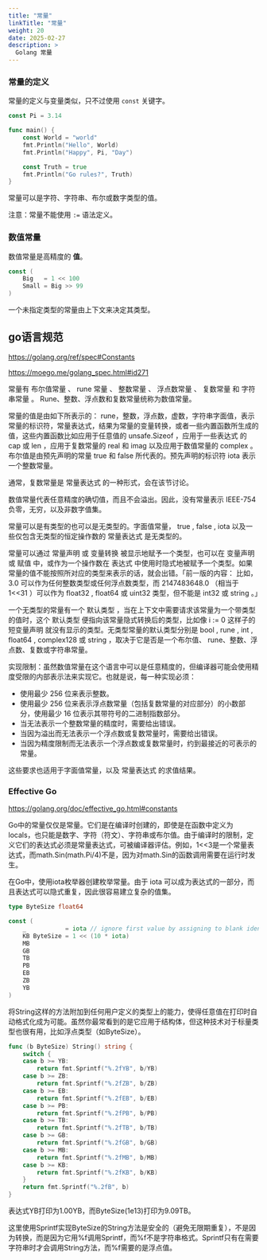 ```yaml
---
title: "常量"
linkTitle: "常量"
weight: 20
date: 2025-02-27
description: >
  Golang 常量
---
```



### 常量的定义

常量的定义与变量类似，只不过使用 `const` 关键字。

```go
const Pi = 3.14

func main() {
	const World = "world"
	fmt.Println("Hello", World)
	fmt.Println("Happy", Pi, "Day")

	const Truth = true
	fmt.Println("Go rules?", Truth)
}
```

常量可以是字符、字符串、布尔或数字类型的值。

注意：常量不能使用 `:=` 语法定义。

### 数值常量

数值常量是高精度的 **值**。

```go
const (
	Big   = 1 << 100
	Small = Big >> 99
)
```

一个未指定类型的常量由上下文来决定其类型。

## go语言规范

https://golang.org/ref/spec#Constants

https://moego.me/golang_spec.html#id271

常量有 布尔值常量 、 rune 常量 、 整数常量 、 浮点数常量 、 复数常量 和 字符串常量 。 Rune、整数、浮点数和复数常量统称为数值常量。

常量的值是由如下所表示的： rune，整数，浮点数，虚数，字符串字面值，表示常量的标识符，常量表达式，结果为常量的变量转换，或者一些内置函数所生成的值，这些内置函数比如应用于任意值的 unsafe.Sizeof ，应用于一些表达式 的 cap 或 len ，应用于复数常量的 real 和 imag 以及应用于数值常量的 complex 。布尔值是由预先声明的常量 true 和 false 所代表的。预先声明的标识符 iota 表示一个整数常量。

通常，复数常量是 常量表达式 的一种形式，会在该节讨论。

数值常量代表任意精度的确切值，而且不会溢出。因此，没有常量表示 IEEE-754 负零，无穷，以及非数字值集。

常量可以是有类型的也可以是无类型的。字面值常量， true , false , iota 以及一些仅包含无类型的恒定操作数的 常量表达式 是无类型的。

常量可以通过 常量声明 或 变量转换 被显示地赋予一个类型，也可以在 变量声明 或 赋值 中，或作为一个操作数在 表达式 中使用时隐式地被赋予一个类型。如果常量的值不能按照所对应的类型来表示的话，就会出错。「前一版的内容： 比如， 3.0 可以作为任何整数类型或任何浮点数类型，而 2147483648.0 （相当于 1<<31 ）可以作为 float32 , float64 或 uint32 类型，但不能是 int32 或 string 。」

一个无类型的常量有一个 默认类型 ，当在上下文中需要请求该常量为一个带类型的值时，这个 默认类型 便指向该常量隐式转换后的类型，比如像 i := 0 这样子的 短变量声明 就没有显示的类型。无类型常量的默认类型分别是 bool , rune , int , float64 , complex128 或 string ，取决于它是否是一个布尔值、 rune、整数、浮点数、复数或字符串常量。

实现限制：虽然数值常量在这个语言中可以是任意精度的，但编译器可能会使用精度受限的内部表示法来实现它。也就是说，每一种实现必须：

- 使用最少 256 位来表示整数。
- 使用最少 256 位来表示浮点数常量（包括复数常量的对应部分）的小数部分，使用最少 16 位表示其带符号的二进制指数部分。
- 当无法表示一个整数常量的精度时，需要给出错误。
- 当因为溢出而无法表示一个浮点数或复数常量时，需要给出错误。
- 当因为精度限制而无法表示一个浮点数或复数常量时，约到最接近的可表示的常量。

这些要求也适用于字面值常量，以及 常量表达式 的求值结果。

### Effective Go

https://golang.org/doc/effective_go.html#constants

Go中的常量仅仅是常量。它们是在编译时创建的，即使是在函数中定义为locals，也只能是数字、字符（符文）、字符串或布尔值。由于编译时的限制，定义它们的表达式必须是常量表达式，可被编译器评估。例如，1<<3是一个常量表达式，而math.Sin(math.Pi/4)不是，因为对math.Sin的函数调用需要在运行时发生。

在Go中，使用iota枚举器创建枚举常量。由于 iota 可以成为表达式的一部分，而且表达式可以隐式重复，因此很容易建立复杂的值集。

```go
type ByteSize float64

const (
    _           = iota // ignore first value by assigning to blank identifier
    KB ByteSize = 1 << (10 * iota)
    MB
    GB
    TB
    PB
    EB
    ZB
    YB
)
```

将String这样的方法附加到任何用户定义的类型上的能力，使得任意值在打印时自动格式化成为可能。虽然你最常看到的是它应用于结构体，但这种技术对于标量类型也很有用，比如浮点类型（如ByteSize）。

```go
func (b ByteSize) String() string {
    switch {
    case b >= YB:
        return fmt.Sprintf("%.2fYB", b/YB)
    case b >= ZB:
        return fmt.Sprintf("%.2fZB", b/ZB)
    case b >= EB:
        return fmt.Sprintf("%.2fEB", b/EB)
    case b >= PB:
        return fmt.Sprintf("%.2fPB", b/PB)
    case b >= TB:
        return fmt.Sprintf("%.2fTB", b/TB)
    case b >= GB:
        return fmt.Sprintf("%.2fGB", b/GB)
    case b >= MB:
        return fmt.Sprintf("%.2fMB", b/MB)
    case b >= KB:
        return fmt.Sprintf("%.2fKB", b/KB)
    }
    return fmt.Sprintf("%.2fB", b)
}
```

表达式YB打印为1.00YB，而ByteSize(1e13)打印为9.09TB。

这里使用Sprintf实现ByteSize的String方法是安全的（避免无限期重复），不是因为转换，而是因为它用%f调用Sprintf，而%f不是字符串格式。Sprintf只有在需要字符串时才会调用String方法，而%f需要的是浮点值。

